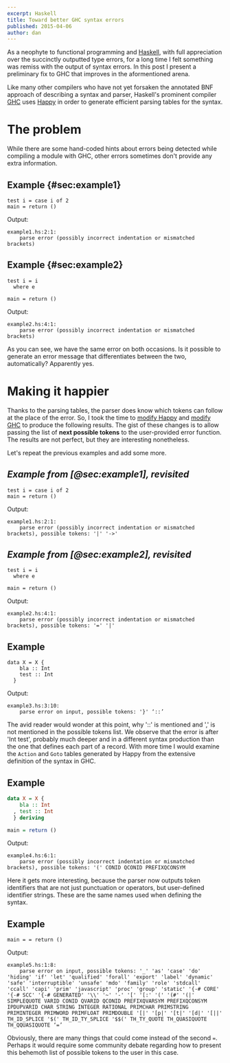 ```yaml
---
excerpt: Haskell
title: Toward better GHC syntax errors
published: 2015-04-06
author: dan
---
```


As a neophyte to functional programming and [Haskell](http://www.haskell.org), with full appreciation over the succinctly outputted type errors, for a long time I felt something was remiss with the output of syntax errors. In this post I present a preliminary fix to GHC that improves in the aformentioned arena.

Like many other compilers who have not yet forsaken the annotated BNF approach of describing a syntax and parser, Haskell's prominent compiler [GHC](https://www.haskell.org/ghc/) uses [Happy](https://www.haskell.org/happy/) in order to generate efficient parsing tables for the syntax.

# The problem #

While there are some hand-coded hints about errors being detected while compiling a module with GHC, other errors sometimes don't provide any extra information.

## Example {#sec:example1}

```{.haskell}
test i = case i of 2
main = return ()
```

Output:


```{.shell}
example1.hs:2:1:
    parse error (possibly incorrect indentation or mismatched brackets)
```

## Example {#sec:example2}

~~~~ {.haskell .numberLines startFrom="1" }
test i = i
  where e

main = return ()
~~~~

Output:
```
example2.hs:4:1:
    parse error (possibly incorrect indentation or mismatched brackets)
```

As you can see, we have the same error on both occasions. Is it possible to generate an error message that differentiates between the two, automatically? Apparently yes.

# Making it happier #

Thanks to the parsing tables, the parser does know which tokens can follow at the place of the error. So, I took the time to [modify Happy](https://github.com/da-x/happy/commits/master) and [modify GHC](https://github.com/da-x/ghc/commits/ghc-7.10-with-fixes) to produce the following results. The gist of these changes is to allow passing the list of **next possible tokens** to the user-provided error function. The results are not perfect, but they are interesting nonetheless.

Let's repeat the previous examples and add some more.

## *Example from [@sec:example1], revisited*

~~~~ {.haskell .numberLines startFrom="1" }
test i = case i of 2
main = return ()
~~~~

Output:
```shell
example1.hs:2:1:
    parse error (possibly incorrect indentation or mismatched brackets), possible tokens: '|' '->'
```

## *Example from [@sec:example2], revisited*

~~~~ {.haskell .numberLines startFrom="1" }
test i = i
  where e

main = return ()
~~~~

Output:
```
example2.hs:4:1:
    parse error (possibly incorrect indentation or mismatched brackets), possible tokens: '=' '|'
```

## Example

~~~~ {.haskell .numberLines startFrom="1" }
data X = X {
    bla :: Int
    test :: Int
  }
~~~~

Output:
```
example3.hs:3:10:
    parse error on input, possible tokens: '}' ‘::’
```

The avid reader would wonder at this point, why '::' is mentioned and ',' is not mentioned in the possible tokens list. We observe that the error is after 'Int test', probably much deeper and in a different syntax production than the one that defines each part of a record. With more time I would examine the `Action` and `Goto` tables generated by Happy from the extensive definition of the syntax in GHC.

## Example

```haskell
data X = X {
    bla :: Int
  , test :: Int
  } deriving

main = return ()
```

Output:
```
example4.hs:6:1:
    parse error (possibly incorrect indentation or mismatched brackets), possible tokens: '(' CONID QCONID PREFIXQCONSYM
```

Here it gets more interesting, because the parser now outputs token identifiers that are not just punctuation or operators, but user-defined identifier strings. These are the same names used when defining the syntax.

## Example

~~~~ {.haskell .numberLines startFrom="1" }
main = = return ()
~~~~

Output:
```
example5.hs:1:8:
    parse error on input, possible tokens: '_' 'as' 'case' 'do' 'hiding' 'if' 'let' 'qualified' 'forall' 'export' 'label' 'dynamic' 'safe' 'interruptible' 'unsafe' 'mdo' 'family' 'role' 'stdcall' 'ccall' 'capi' 'prim' 'javascript' 'proc' 'group' 'static' '{-# CORE' '{-# SCC' '{-# GENERATED' '\\' '~' '-' '[' '[:' '(' '(#' '(|' SIMPLEQUOTE VARID CONID QVARID QCONID PREFIXQVARSYM PREFIXQCONSYM IPDUPVARID CHAR STRING INTEGER RATIONAL PRIMCHAR PRIMSTRING PRIMINTEGER PRIMWORD PRIMFLOAT PRIMDOUBLE '[|' '[p|' '[t|' '[d|' '[||' TH_ID_SPLICE '$(' TH_ID_TY_SPLICE '$$(' TH_TY_QUOTE TH_QUASIQUOTE TH_QQUASIQUOTE ‘=’

```

Obviously, there are many things that could come instead of the second `=`. Perhaps it would require some community debate regarding how to present this behemoth list of possible tokens to the user in this case.

